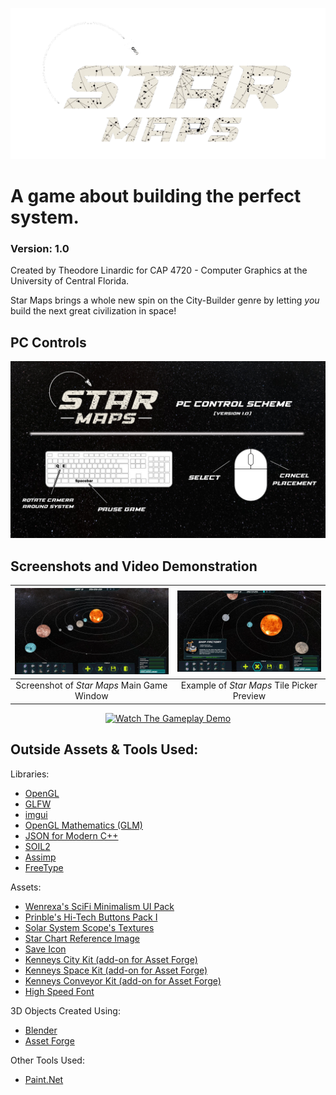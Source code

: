 ![alt text](https://raw.githubusercontent.com/theolinardic/Star_Maps/main/assets/images/logos/Logo_Idea3.png "Star Maps")
# A game about building the perfect system.
### Version: 1.0
Created by Theodore Linardic for CAP 4720 - Computer Graphics at the University of Central Florida.

Star Maps brings a whole new spin on the City-Builder genre by letting *you* build the next great civilization in space!


## PC Controls
![alt text](https://github.com/theolinardic/Star_Maps/blob/main/assets/images/other/control_layout.png?raw=true "Star Maps Control Layout for PC")

## Screenshots and Video Demonstration
![](https://github.com/theolinardic/Star_Maps/blob/main/assets/other/screenshots/main_game_ex1.png?raw=true)|![](https://github.com/theolinardic/Star_Maps/blob/main/assets/other/screenshots/main_game_ex2.png?raw=true)
:-------------------------:|:-------------------------:
Screenshot of *Star Maps* Main Game Window  |  Example of *Star Maps* Tile Picker Preview

<p align="center">
  <a href="https://www.youtube.com/watch?v=YucwlUQlneI">
    <img src="https://i.imgur.com/QGSNEj8.png" alt="Watch The Gameplay Demo" width="900" />
  </a>
</p>

## Outside Assets & Tools Used:

Libraries:
- [OpenGL](https://www.opengl.org/)
- [GLFW](https://www.glfw.org/)
- [imgui](https://github.com/ocornut/imgui)
- [OpenGL Mathematics (GLM)](https://github.com/g-truc/glm)
- [JSON for Modern C++](https://github.com/nlohmann/json)
- [SOIL2](https://github.com/SpartanJ/SOIL2)
- [Assimp](https://github.com/assimp/assimp)
- [FreeType](https://freetype.org/)

Assets:
- [Wenrexa's SciFi Minimalism UI Pack](https://wenrexa.itch.io/kit-nesia2)
- [Prinble's Hi-Tech Buttons Pack I](https://prinbles.itch.io/hi-tech-buttons-pack-i)
- [Solar System Scope's Textures](https://www.solarsystemscope.com/textures/)
- [Star Chart Reference Image](https://framerusercontent.com/images/iFqcf8aTsBOnWxemfaIONObBGCk.png?scale-down-to=1024)
- [Save Icon](https://icon-icons.com/icon/save-the-application-guardar/2396)
- [Kenneys City Kit (add-on for Asset Forge)](https://kenney.nl/assets/city-kit-commercial)
- [Kenneys Space Kit (add-on for Asset Forge)](https://kenney.nl/assets/space-kit)
- [Kenneys Conveyor Kit (add-on for Asset Forge)](https://kenney.nl/assets/conveyor-kit)
- [High Speed Font](https://www.dafont.com/high-speed-3.font)

3D Objects Created Using:
- [Blender](https://www.blender.org/)
- [Asset Forge](https://kenney.itch.io/assetforge)

Other Tools Used:
- [Paint.Net](https://www.getpaint.net/)
